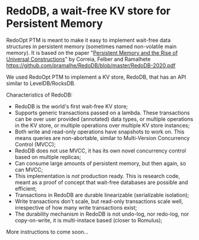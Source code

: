 
# RedoDB, a wait-free KV store for Persistent Memory

RedoOpt PTM is meant to make it easy to implement wait-free data structures in persistent memory (sometimes named non-volatile main memory).
It is based on the paper "[Persistent Memory and the Rise of Universal Constructions](https://github.com/pramalhe/RedoDB/blob/master/RedoDB-2020.pdf)" by Correia, Felber and Ramalhete
https://github.com/pramalhe/RedoDB/blob/master/RedoDB-2020.pdf

We used RedoOpt PTM to implement a KV store, RedoDB, that has an API similar to LevelDB/RocksDB.

Characteristics of RedoDB:

  * RedoDB is the world's first wait-free KV store;
  * Supports generic transactions passed on a lambda. These transactions can be over user provided (annotated) data types, or multiple operations in the KV store, or multiple operations over multiple KV store instances;
  * Both write and read-only operations have snapshots to work on. This means queries are non-abortable, similar to Multi-Version Concurrency Control (MVCC);
  * RedoDB does not use MVCC, it has its own novel concurrency control based on multiple replicas;
  * Can consume large amounts of persistent memory, but then again, so can MVCC;
  * This implementation is *not* production ready. This is research code, meant as a proof of concept that wait-free databases are possible and efficient;
  * Transactions in RedoDB are durable linearizable (serializable isolation);
  * Write transactions don't scale, but read-only transactions scale well, irrespective of how many write transactions exist;
  * The durability mechanism in RedoDB is not undo-log, nor redo-log, nor copy-on-write, it is multi-instace based (closer to Romulus);


More instructions to come soon...
